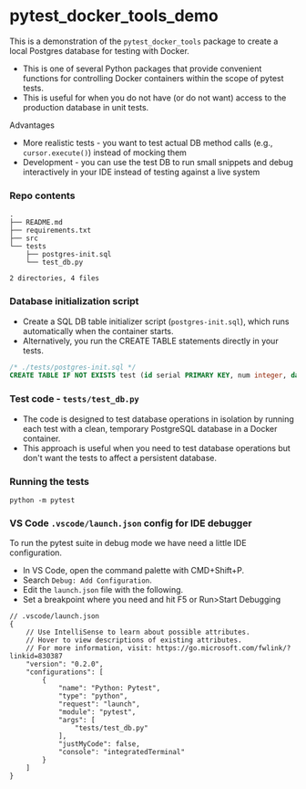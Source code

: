 # pytest_docker_tools_demo

This is a demonstration of the `pytest_docker_tools` package to create a local Postgres database for testing with Docker.
* This is one of several Python packages that provide convenient functions for controlling Docker containers within the scope of pytest tests.
* This is useful for when you do not have (or do not want) access to the production database in unit tests.

Advantages
* More realistic tests - you want to test actual DB method calls (e.g., `cursor.execute()`) instead of mocking them
* Development - you can use the test DB to run small snippets and debug interactively in your IDE instead of testing against a live system

### Repo contents

```
.
├── README.md
├── requirements.txt
├── src
└── tests
    ├── postgres-init.sql
    └── test_db.py

2 directories, 4 files
```

### Database initialization script
* Create a SQL DB table initializer script (`postgres-init.sql`), which runs automatically when the container starts.
* Alternatively, you run the CREATE TABLE statements directly in your tests.

```sql
/* ./tests/postgres-init.sql */
CREATE TABLE IF NOT EXISTS test (id serial PRIMARY KEY, num integer, data varchar);
```

### Test code - `tests/test_db.py`
* The code is designed to test database operations in isolation by running each test with a clean, temporary PostgreSQL database in a Docker container.
* This approach is useful when you need to test database operations but don't want the tests to affect a persistent database.

### Running the tests
`python -m pytest`

### VS Code `.vscode/launch.json` config for IDE debugger
To run the pytest suite in debug mode we have need a little IDE configuration.
* In VS Code, open the command palette with CMD+Shift+P.
* Search `Debug: Add Configuration`.
* Edit the `launch.json` file with the following.
* Set a breakpoint where you need and hit F5 or Run>Start Debugging

```
// .vscode/launch.json
{
    // Use IntelliSense to learn about possible attributes.
    // Hover to view descriptions of existing attributes.
    // For more information, visit: https://go.microsoft.com/fwlink/?linkid=830387
    "version": "0.2.0",
    "configurations": [
        {
            "name": "Python: Pytest",
            "type": "python",
            "request": "launch",
            "module": "pytest",
            "args": [
                "tests/test_db.py"
            ],
            "justMyCode": false,
            "console": "integratedTerminal"
        }
    ]
}
```
